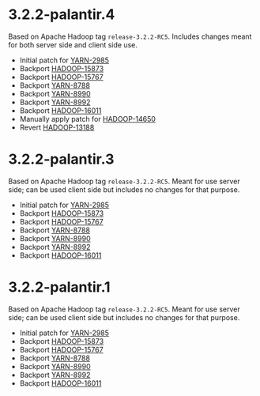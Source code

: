 # 3.2.2-palantir.4 

Based on Apache Hadoop tag `release-3.2.2-RC5`. Includes changes meant for both server side and client side use.

* Initial patch for [YARN-2985](https://issues.apache.org/jira/browse/YARN-2985)
* Backport [HADOOP-15873](https://issues.apache.org/jira/browse/HADOOP-15873)
* Backport [HADOOP-15767](https://issues.apache.org/jira/browse/HADOOP-15767)
* Backport [YARN-8788](https://issues.apache.org/jira/browse/YARN-8788)
* Backport [YARN-8990](https://issues.apache.org/jira/browse/YARN-8990)
* Backport [YARN-8992](https://issues.apache.org/jira/browse/YARN-8992)
* Backport [HADOOP-16011](https://issues.apache.org/jira/browse/HADOOP-16011)
* Manually apply patch for [HADOOP-14650](https://issues.apache.org/jira/browse/HADOOP-14650)
* Revert [HADOOP-13188](https://issues.apache.org/jira/browse/HADOOP-13188)

# 3.2.2-palantir.3

Based on Apache Hadoop tag `release-3.2.2-RC5`. Meant for use server side; can be used client side but includes
no changes for that purpose.

* Initial patch for [YARN-2985](https://issues.apache.org/jira/browse/YARN-2985)
* Backport [HADOOP-15873](https://issues.apache.org/jira/browse/HADOOP-15873)
* Backport [HADOOP-15767](https://issues.apache.org/jira/browse/HADOOP-15767)
* Backport [YARN-8788](https://issues.apache.org/jira/browse/YARN-8788)
* Backport [YARN-8990](https://issues.apache.org/jira/browse/YARN-8990)
* Backport [YARN-8992](https://issues.apache.org/jira/browse/YARN-8992)
* Backport [HADOOP-16011](https://issues.apache.org/jira/browse/HADOOP-16011)

# 3.2.2-palantir.1

Based on Apache Hadoop tag `release-3.2.2-RC5`. Meant for use server side; can be used client side but includes
no changes for that purpose.

* Initial patch for [YARN-2985](https://issues.apache.org/jira/browse/YARN-2985)
* Backport [HADOOP-15873](https://issues.apache.org/jira/browse/HADOOP-15873)
* Backport [HADOOP-15767](https://issues.apache.org/jira/browse/HADOOP-15767)
* Backport [YARN-8788](https://issues.apache.org/jira/browse/YARN-8788)
* Backport [YARN-8990](https://issues.apache.org/jira/browse/YARN-8990)
* Backport [YARN-8992](https://issues.apache.org/jira/browse/YARN-8992)
* Backport [HADOOP-16011](https://issues.apache.org/jira/browse/HADOOP-16011)
